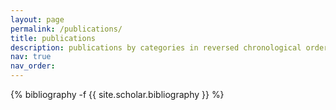 ```yaml
---
layout: page
permalink: /publications/
title: publications
description: publications by categories in reversed chronological order. generated by jekyll-scholar.
nav: true
nav_order: 
---
```

<!-- _pages/publications.md -->
<div class="publications">

{% bibliography -f {{ site.scholar.bibliography }} %}

</div>
